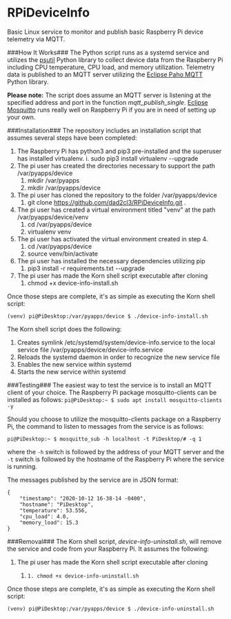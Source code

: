 # RPiDeviceInfo
Basic Linux service to monitor and publish basic Raspberry Pi device telemetry via MQTT.

###How It Works###
The Python script runs as a systemd service and utilizes the [psutil](https://psutil.readthedocs.io/en/latest/) Python library to collect device data from the Raspberry Pi including CPU temperature, CPU load, and memory utilization. Telemetry data is published to an MQTT server utilizing the [Eclipse Paho MQTT](http://www.eclipse.org/paho/) Python library.

**Please note:** The script does assume an MQTT server is listening at the specified address and port in the function *mqtt_publish_single*. [Eclipse Mosquitto](https://mosquitto.org/) runs really well on Raspberry Pi if you are in need of setting up your own.

###Installation###
The repository includes an installation script that assumes several steps have been completed:

1. The Raspberry Pi has python3 and pip3 pre-installed and the superuser has installed virtualenv.
    i. sudo pip3 install virtualenv --upgrade
2. The pi user has created the directories necessary to support the path /var/pyapps/device
    1. mkdir /var/pyapps
    2. mkdir /var/pyapps/device 
3. The pi user has cloned the repository to the folder /var/pyapps/device
    1. git clone https://github.com/dad2cl3/RPiDeviceInfo.git .
4. The pi user has created a virtual environment titled "venv" at the path /var/pyapps/device/venv
    1. cd /var/pyapps/device
    2. virtualenv venv
5. The pi user has activated the virtual environment created in step 4.
    1. cd /var/pyapps/device
    2. source venv/bin/activate
6. The pi user has installed the necessary dependencies utilizing pip
    1. pip3 install -r requirements.txt --upgrade
7. The pi user has made the Korn shell script executable after cloning
    1. chmod +x device-info-install.sh

Once those steps are complete, it's as simple as executing the Korn shell script:

`(venv) pi@PiDesktop:/var/pyapps/device $ ./device-info-install.sh`

The Korn shell script does the following:
1. Creates symlink /etc/systemd/system/device-info.service to the local service file /var/pyapps/device/device-info.service
2. Reloads the systemd daemon in order to recognize the new service file
3. Enables the new service within systemd
4. Starts the new service within systemd

###Testing###
The easiest way to test the service is to install an MQTT client of your choice. The Raspberry Pi package mosquitto-clients can be installed as follows:
`pi@PiDesktop:~ $ sudo apt install mosquitto-clients -y`

Should you choose to utilize the mosquitto-clients package on a Raspberry Pi, the command to listen to messages from the service is as follows:

`pi@PiDesktop:~ $ mosquitto_sub -h localhost -t PiDesktop/# -q 1`

where the `-h` switch is followed by the address of your MQTT server and the `-t` switch is followed by the hostname of the Raspberry Pi where the service is running.

The messages published by the service are in JSON format:
```
{
    "timestamp": "2020-10-12 16-38-14 -0400",
    "hostname": "PiDesktop",
    "temperature": 53.556,
    "cpu_load": 4.0,
    "memory_load": 15.3
}
```

###Removal###
The Korn shell script, *device-info-uninstall.sh*, will remove the service and code from your Raspberry Pi. It assumes the following:
1. The pi user has made the Korn shell script executable after cloning
    1.     1. chmod +x device-info-uninstall.sh

Once those steps are complete, it's as simple as executing the Korn shell script:

`(venv) pi@PiDesktop:/var/pyapps/device $ ./device-info-uninstall.sh`